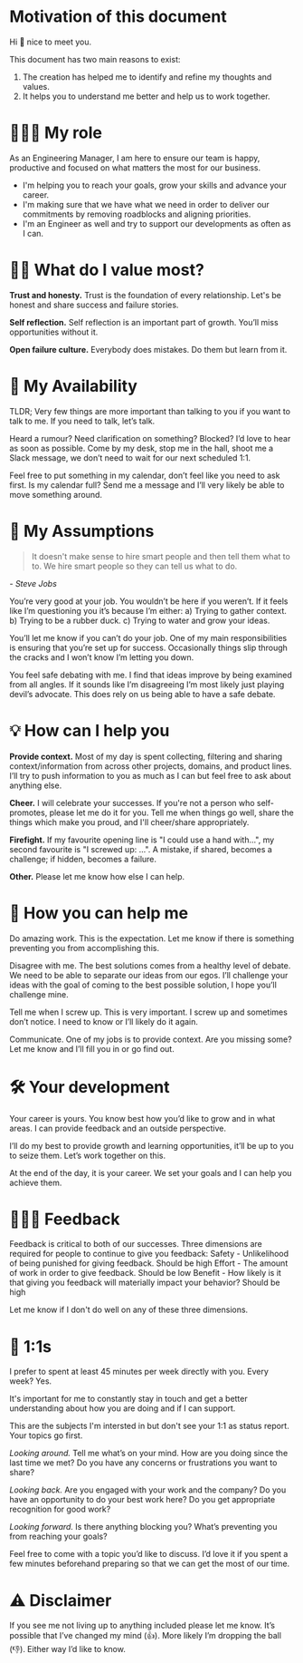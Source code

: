 # Motivation of this document
Hi 👋 nice to meet you.

This document has two main reasons to exist:
1) The creation has helped me to identify and refine my thoughts and values.
2) It helps you to understand me better and help us to work together.


# 👨🏻‍💻 My role
As an Engineering Manager, I am here to ensure our team is happy, productive and focused on what matters the most for our business.
* I'm helping you to reach your goals, grow your skills and advance your career.
* I'm making sure that we have what we need in order to deliver our commitments by removing roadblocks and aligning priorities. 
* I'm an Engineer as well and try to support our developments as often as I can.

# 🙌🏻 What do I value most?
**Trust and honesty.** Trust is the foundation of every relationship. Let's be honest and share success and failure stories.

**Self reflection.** Self reflection is an important part of growth. You’ll miss opportunities without it.

**Open failure culture.** Everybody does mistakes. Do them but learn from it.

# 📲 My Availability
TLDR; Very few things are more important than talking to you if you want to talk to me. If you need to talk, let’s talk.

Heard a rumour? Need clarification on something? Blocked? I’d love to hear as soon as possible. Come by my desk, stop me in the hall, shoot me a Slack message, we don’t need to wait for our next scheduled 1:1.

Feel free to put something in my calendar, don’t feel like you need to ask first.
Is my calendar full? Send me a message and I’ll very likely be able to move something around.

# 🔮 My Assumptions
> It doesn't make sense to hire smart people and then tell them what to to. We hire smart people so they can tell us what to do.

*- Steve Jobs*

You’re very good at your job. You wouldn’t be here if you weren’t. If it feels like I’m questioning you it’s because I’m either: 
a) Trying to gather context. 
b) Trying to be a rubber duck.
c) Trying to water and grow your ideas.

You’ll let me know if you can’t do your job. One of my main responsibilities is ensuring that you’re set up for success. Occasionally things slip through the cracks and I won’t know I’m letting you down.

You feel safe debating with me. I find that ideas improve by being examined from all angles. If it sounds like I’m disagreeing I’m most likely just playing devil’s advocate. This does rely on us being able to have a safe debate.

# 💡 How can I help you
**Provide context.** Most of my day is spent collecting, filtering and sharing context/information from across other projects, domains, and product lines. I’ll try to push information to you as much as I can but feel free to ask about anything else.

**Cheer.** I will celebrate your successes. If you're not a person who self-promotes, please let me do it for you. Tell me when things go well, share the things which make you proud, and I'll cheer/share appropriately.

**Firefight.** If my favourite opening line is "I could use a hand with...", my second favourite is "I screwed up: ...". A mistake, if shared, becomes a challenge; if hidden, becomes a failure.

**Other.** Please let me know how else I can help. 

# 💪 How you can help me
Do amazing work. This is the expectation. Let me know if there is something preventing you from accomplishing this.

Disagree with me. The best solutions comes from a healthy level of debate. We need to be able to separate our ideas from our egos. I’ll challenge your ideas with the goal of coming to the best possible solution, I hope you’ll challenge mine.

Tell me when I screw up. This is very important. I screw up and sometimes don’t notice. I need to know or I’ll likely do it again.

Communicate. One of my jobs is to provide context. Are you missing some? Let me know and I’ll fill you in or go find out.

# 🛠 Your development
Your career is yours. You know best how you’d like to grow and in what areas. I can provide feedback and an outside perspective.

I’ll do my best to provide growth and learning opportunities, it’ll be up to you to seize them. Let’s work together on this.

At the end of the day, it is your career. We set your goals and I can help you achieve them.

# 👨🏻‍🌾 Feedback
Feedback is critical to both of our successes. Three dimensions are required for people to continue to give you feedback:
Safety - Unlikelihood of being punished for giving feedback. Should be high
Effort - The amount of work in order to give feedback. Should be low
Benefit - How likely is it that giving you feedback will materially impact your behavior? Should be high

Let me know if I don't do well on any of these three dimensions.

# 🔁 1:1s
I prefer to spent at least 45 minutes per week directly with you. Every week? Yes. 

It's important for me to constantly stay in touch and get a better understanding about how you are doing and if I can support.

This are the subjects I'm intersted in but don't see your 1:1 as status report. Your topics go first.

*Looking around.* Tell me what’s on your mind. How are you doing since the last time we met? Do you have any concerns or frustrations you want to share?

*Looking back.* Are you engaged with your work and the company? Do you have an opportunity to do your best work here? Do you get appropriate recognition for good work? 

*Looking forward.* Is there anything blocking you? What’s preventing you from reaching your goals?

Feel free to come with a topic you’d like to discuss. I’d love it if you spent a few minutes beforehand preparing so that we can get the most of our time.

# ⚠️ Disclaimer
If you see me not living up to anything included please let me know. It’s possible that I’ve changed my mind (👍). More likely I’m dropping the ball (👎). Either way I’d like to know.
